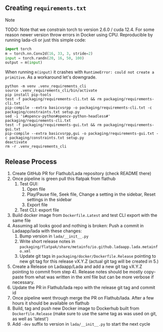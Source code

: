 ## Creating `requirements.txt`

> [!NOTE]
> TODO:
> Note that we constrain torch to version 2.6.0 / cuda 12.4. For some reason newer version throw errors in Docker using CPU.
> Reproducible by running lada-cli or just this simple code:
> ```python
> import torch
> m = torch.nn.Conv2d(16, 33, 3, stride=2)
> input = torch.randn(20, 16, 50, 100)
> output = m(input)
> ```
> When running `m(input)` it crashes with `RuntimeError: could not create a primitive`.
> As a workaround let's downgrade.

```shell
python -m venv .venv_requirements_cli
source .venv_requirements_cli/bin/activate
pip install pip-tools
test -f packaging/requirements-cli.txt && rm packaging/requirements-cli.txt 
pip-compile --extra basicvsrpp -o packaging/requirements-cli.txt -c packaging/constraints.txt setup.py
sed -i 's#opencv-python#opencv-python-headless#' packaging/requirements-cli.txt
test -f packaging/requirements-gui.txt && rm packaging/requirements-gui.txt 
pip-compile --extra basicvsrpp,gui -o packaging/requirements-gui.txt -c packaging/constraints.txt setup.py
deactivate
rm -r .venv_requirements_cli
```

## Release Process
1. Create GitHub PR for Flathub/Lada repository (check README there)
2. Once pipeline is green pull this flatpak from flathub
   1. Test GUI: 
        1. Open file
        2. Play/Pause file, Seek file, Change a setting in the sidebar, Reset settings in the sidebar
        3. Export file
   2. Test CLI: export file
3. Build docker image from `Dockerfile.Latest` and test CLI export with the same file
4. Assuming all looks good and nothing is broken: Push a commit in Ladaapp/lada with these changes:
    1. Bump version in `lada/__init__.py`
    2. Write short release notes in `packaging/flatpak/share/metainfo/io.github.ladaapp.lada.metainfo.xml`
    3. Update git tags in `packaging/docker/Dockerfile.Release` pointing to new git tag for this release vX.Y.Z (actual git tag will be created in 5.)
5. Create a Release on Ladaapp/Lada and add a new git tag vX.Y.Z pointing to commit from step 4). Release notes should be mostly copy-paste from what was written in the xml file but can be more verbose if necessary.
6. Update the PR in Flathub/lada repo with the release git tag and commit id
7. Once pipeline went through merge the PR on Flathub/lada. After a few hours it should be available on flathub
8. Build, tag and push new Docker image to Dockerhub built from `Dockerfile.Release` (make sure to use the same tag as was used on git, as well as 'latest')
9. Add `-dev` suffix to version in `lada/__init__.py` to start the next cycle